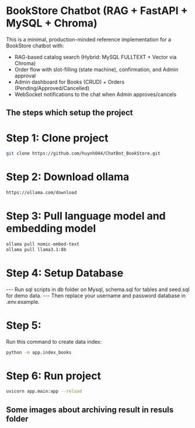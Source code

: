 # BookStore Chatbot (RAG + FastAPI + MySQL + Chroma)

This is a minimal, production-minded reference implementation for a BookStore chatbot with:
- RAG-based catalog search (Hybrid: MySQL FULLTEXT + Vector via Chroma)
- Order flow with slot-filling (state machine), confirmation, and Admin approval
- Admin dashboard for Books (CRUD) + Orders (Pending/Approved/Cancelled)
- WebSocket notifications to the chat when Admin approves/cancels


## The steps which setup the project
# Step 1: Clone project
```bash
git clone https://github.com/huynh044/ChatBot_BookStore.git
```

# Step 2: Download ollama
```bash
https://ollama.com/download
```

# Step 3: Pull language model and embedding model
```bash
ollama pull nomic-embed-text
ollama pull llama3.1:8b
```

# Step 4: Setup Database
--- Run sql scripts in db folder on Mysql, schema.sql for tables and seed.sql for demo data.
--- Then replace your username and password database in .env.example.

# Step 5:
Run this command to create data index:
```bash
python -m app.index_books
```

# Step 6: Run project
```bash
uvicorn app.main:app --reload
```

## Some images about archiving result in resuls folder